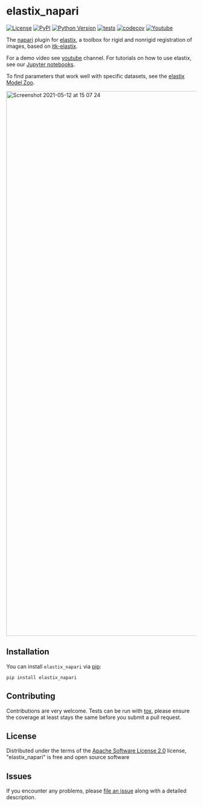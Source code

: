 # elastix_napari

[![License](https://img.shields.io/pypi/l/elastix_napari.svg?color=green)](https://github.com/SuperElastix/elastix_napari/raw/main/LICENSE)
[![PyPI](https://img.shields.io/pypi/v/elastix_napari.svg?color=green)](https://pypi.org/project/elastix_napari)
[![Python Version](https://img.shields.io/pypi/pyversions/elastix_napari.svg?color=green)](https://python.org)
[![tests](https://github.com/SuperElastix/elastix_napari/workflows/tests/badge.svg)](https://github.com/SuperElastix/elastix_napari/actions)
[![codecov](https://codecov.io/gh/SuperElastix/elastix_napari/branch/main/graph/badge.svg)](https://codecov.io/gh/SuperElastix/elastix_napari)
[![Youtube](https://img.shields.io/badge/YouTube-Demo-red)](https://www.youtube.com/watch?v=GzbP-qUR034)

The [napari] plugin for [elastix], a toolbox for rigid and nonrigid registration of images, based on [itk-elastix].

For a demo video see [youtube] channel.
For tutorials on how to use elastix, see our [Jupyter notebooks].

To find parameters that work well with specific datasets, see the [elastix Model Zoo].

<img width="1438" alt="Screenshot 2021-05-12 at 15 07 24" src="https://user-images.githubusercontent.com/33719474/117980045-d6009b00-b333-11eb-9976-f64d34f4f7cc.png">

## Installation

You can install `elastix_napari` via [pip]:

    pip install elastix_napari

## Contributing

Contributions are very welcome. Tests can be run with [tox], please ensure
the coverage at least stays the same before you submit a pull request.

## License

Distributed under the terms of the [Apache Software License 2.0] license,
"elastix_napari" is free and open source software

## Issues

If you encounter any problems, please [file an issue] along with a detailed description.

[napari]: https://github.com/napari/napari
[Cookiecutter]: https://github.com/audreyr/cookiecutter
[@napari]: https://github.com/napari
[Apache Software License 2.0]: http://www.apache.org/licenses/LICENSE-2.0
[cookiecutter-napari-plugin]: https://github.com/napari/cookiecutter-napari-plugin
[file an issue]: https://github.com/SuperElastix/elastix_napari/issues
[tox]: https://tox.readthedocs.io/en/latest/
[pip]: https://pypi.org/project/pip/
[PyPI]: https://pypi.org/
[elastix]: https://elastix.lumc.nl/
[itk-elastix]: https://github.com/InsightSoftwareConsortium/ITKElastix
[elastix Model Zoo]: https://elastix.lumc.nl/modelzoo/
[Jupyter notebooks]: https://mybinder.org/v2/gh/InsightSoftwareConsortium/ITKElastix/master?urlpath=lab/tree/examples%2FITK_Example01_SimpleRegistration.ipynb
[youtube]: https://www.youtube.com/watch?v=GzbP-qUR034
